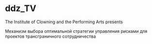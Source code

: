 # ddz_TV
The Institute of Clowning and the Performing Arts presents

Механизм выбора оптимальной стратегии управления рисками для проектов трансграничного сотрудничества
